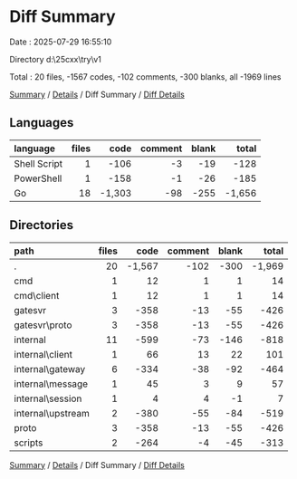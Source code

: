 # Diff Summary

Date : 2025-07-29 16:55:10

Directory d:\\25cxx\\try\\v1

Total : 20 files,  -1567 codes, -102 comments, -300 blanks, all -1969 lines

[Summary](results.md) / [Details](details.md) / Diff Summary / [Diff Details](diff-details.md)

## Languages
| language | files | code | comment | blank | total |
| :--- | ---: | ---: | ---: | ---: | ---: |
| Shell Script | 1 | -106 | -3 | -19 | -128 |
| PowerShell | 1 | -158 | -1 | -26 | -185 |
| Go | 18 | -1,303 | -98 | -255 | -1,656 |

## Directories
| path | files | code | comment | blank | total |
| :--- | ---: | ---: | ---: | ---: | ---: |
| . | 20 | -1,567 | -102 | -300 | -1,969 |
| cmd | 1 | 12 | 1 | 1 | 14 |
| cmd\\client | 1 | 12 | 1 | 1 | 14 |
| gatesvr | 3 | -358 | -13 | -55 | -426 |
| gatesvr\\proto | 3 | -358 | -13 | -55 | -426 |
| internal | 11 | -599 | -73 | -146 | -818 |
| internal\\client | 1 | 66 | 13 | 22 | 101 |
| internal\\gateway | 6 | -334 | -38 | -92 | -464 |
| internal\\message | 1 | 45 | 3 | 9 | 57 |
| internal\\session | 1 | 4 | 4 | -1 | 7 |
| internal\\upstream | 2 | -380 | -55 | -84 | -519 |
| proto | 3 | -358 | -13 | -55 | -426 |
| scripts | 2 | -264 | -4 | -45 | -313 |

[Summary](results.md) / [Details](details.md) / Diff Summary / [Diff Details](diff-details.md)